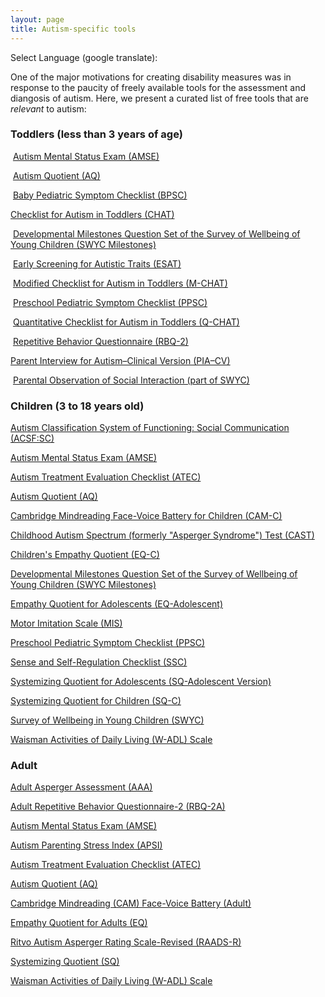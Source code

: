 ```yaml
---
layout: page
title: Autism-specific tools
---
```

  
Select Language (google translate):  

<div id="google_translate_element"></div><script type="text/javascript">
function googleTranslateElementInit() {
  new google.translate.TranslateElement({pageLanguage: 'en', layout: google.translate.TranslateElement.InlineLayout.SIMPLE, gaTrack: true, gaId: 'UA-64320648-1'}, 'google_translate_element');
}
</script><script type="text/javascript" src="//translate.google.com/translate_a/element.js?cb=googleTranslateElementInit"></script>  

One of the major motivations for creating disability measures was in response to the paucity of freely available tools for the assessment and diangosis of autism.  Here, we present a curated list of free tools that are *relevant* to autism:

### Toddlers (less than 3 years of age)

 [Autism Mental Status Exam (AMSE)](http://disabilitymeasures.org/amse) 
  
  
  [Autism Quotient (AQ)](http://disabilitymeasures.org/aq) 
  
  
  [Baby Pediatric Symptom Checklist (BPSC)](http://disabilitymeasures.org/BPSC/) 
  
  [Checklist for Autism in Toddlers (CHAT)](http://disabilitymeasures.org/CHAT)  
  
  [Developmental Milestones Question Set of the Survey of Wellbeing of Young Children (SWYC Milestones)](http://disabilitymeasures.org/SWYC-Milestones)   
  
  [Early Screening for Autistic Traits (ESAT)](http://disabilitymeasures.org/ESAT) 
  
  
  [Modified Checklist for Autism in Toddlers (M-CHAT)](http://disabilitymeasures.org/m-chat) 
  
  
  [Preschool Pediatric Symptom Checklist (PPSC)](http://disabilitymeasures.org/PPSC/) 
  
  
  [Quantitative Checklist for Autism in Toddlers (Q-CHAT)](http://disabilitymeasures.org/qchat) 
  
  
  [Repetitive Behavior Questionnaire (RBQ-2)](http://disabilitymeasures.org/RBQ-2)  
  
  [Parent Interview for Autism–Clinical Version (PIA–CV)](http://disabilitymeasures.org/pia-cv)
  
  [Parental Observation of Social Interaction (part of SWYC)](http://disabilitymeasures.org/swyc) 
  
  
### Children (3 to 18 years old)

[Autism Classification System of Functioning: Social Communication (ACSF:SC)](http://disabilitymeasures.org/acsf-sc) 


  [Autism Mental Status Exam (AMSE)](http://disabilitymeasures.org/amse)


  [Autism Treatment Evaluation Checklist (ATEC)](http://disabilitymeasures.org/atec)


 [Autism Quotient (AQ)](http://disabilitymeasures.org/aq)


[Cambridge Mindreading Face-Voice Battery for Children (CAM-C)](http://disabilitymeasures.org/CAM-C/)


[Childhood Autism Spectrum (formerly "Asperger Syndrome") Test (CAST)](http://disabilitymeasures.org/cast) 
  

[Children's Empathy Quotient (EQ-C)](http://disabilitymeasures.org/EQC) 
  

[Developmental Milestones Question Set of the Survey of Wellbeing of Young Children (SWYC Milestones)](http://disabilitymeasures.org/SWYC-Milestones) 


  [Empathy Quotient for Adolescents (EQ-Adolescent)](http://disabilitymeasures.org/EQ-Adol)


  [Motor Imitation Scale (MIS)](http://disabilitymeasures.org/mis) 


[Preschool Pediatric Symptom Checklist (PPSC)](http://disabilitymeasures.org/PPSC/)


  [Sense and Self-Regulation Checklist (SSC)](http://disabilitymeasures.org/ssc) 


  [Systemizing Quotient for Adolescents (SQ-Adolescent Version)](http://disabilitymeasures.org/SQAdolescent)


  [Systemizing Quotient for Children (SQ-C)](http://disabilitymeasures.org/SQChild) 


[Survey of Wellbeing in Young Children (SWYC)](http://disabilitymeasures.org/SWYC)


  [Waisman Activities of Daily Living (W-ADL) Scale](http://disabilitymeasures.org/w-adl)
  
### Adult

 [Adult Asperger Assessment (AAA)](http://disabilitymeasures.org/aaa)


[Adult Repetitive Behavior Questionnaire-2 (RBQ-2A)](http://disabilitymeasures.org/RBQ-2A) 
 
 
 [Autism Mental Status Exam (AMSE)](http://disabilitymeasures.org/amse)
 
 
 [Autism Parenting Stress Index (APSI)](http://disabilitymeasures.org/apsi)
 
 
 [Autism Treatment Evaluation Checklist (ATEC)](http://disabilitymeasures.org/atec) 


[Autism Quotient (AQ)](http://disabilitymeasures.org/aq)
 

[Cambridge Mindreading (CAM) Face-Voice Battery (Adult)](http://disabilitymeasures.org/CAM-Adult/) 


  [Empathy Quotient for Adults (EQ)](http://disabilitymeasures.org/EQ-Adult)
 

[Ritvo Autism Asperger Rating Scale-Revised (RAADS-R)](http://disabilitymeasures.org/raads-r)
 

[Systemizing Quotient (SQ)](http://disabilitymeasures.org/SQ-Adult) 
 

[Waisman Activities of Daily Living (W-ADL) Scale](http://disabilitymeasures.org/w-adl)

